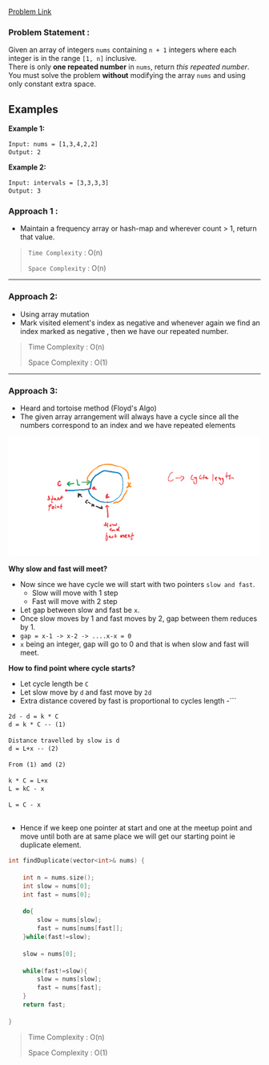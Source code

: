 [Problem Link](https://leetcode.com/problems/find-the-duplicate-number/description/)

### Problem Statement : 
Given an array of integers `nums` containing `n + 1` integers where each integer is in the range `[1, n]` inclusive.
\
There is only **one repeated number** in `nums`, return _this repeated number_.
\
You must solve the problem **without** modifying the array `nums` and using only constant extra space.

## Examples

**Example 1:**

```
Input: nums = [1,3,4,2,2]
Output: 2
```

**Example 2:**

```
Input: intervals = [3,3,3,3]
Output: 3
```


### Approach 1 :

- Maintain a frequency array or hash-map and wherever count > 1, return that value.

> `Time Complexity` : O(n)
> 
> `Space Complexity` : O(n)

---
### Approach 2:
- Using array mutation
- Mark visited element's index as negative and whenever again we find an index marked as negative , then we have our repeated number.

> Time Complexity : O(n)
>
>Space Complexity : O(1)


---

### Approach 3:
- Heard and tortoise method (Floyd's Algo)
- The given array arrangement will always have a cycle since all the numbers correspond to an index and we have repeated elements

![img](../Images/img3.png)

**Why slow and fast will meet?**
- Now since we have cycle we will start with two pointers `slow and fast`.
	- Slow will move with 1 step
	- Fast will move with 2 step
- Let gap between slow and fast be `x`.
- Once slow moves by 1 and fast moves by 2, gap between them reduces by 1.
- `gap = x-1 -> x-2 -> ....x-x = 0`
- `x` being an integer, gap will go to 0 and that is when slow and fast will meet.

**How to find point where cycle starts?**
- Let cycle length be `C`
- Let slow move by `d` and fast move by `2d`
- Extra distance covered by fast is proportional to cycles length
-```
```
2d - d = k * C
d = k * C -- (1)

Distance travelled by slow is d
d = L+x -- (2)

From (1) amd (2)

k * C = L+x
L = kC - x

L = C - x


```

- Hence if we keep one pointer at start and one at the meetup point and move until both are at same place we will get our starting point ie duplicate element.


```cpp
int findDuplicate(vector<int>& nums) {

	int n = nums.size();
	int slow = nums[0];
	int fast = nums[0];
	
	do{
		slow = nums[slow];
		fast = nums[nums[fast]];    
	}while(fast!=slow);

	slow = nums[0];

	while(fast!=slow){
		slow = nums[slow];
		fast = nums[fast];
	}
	return fast;
	
}
```



> Time Complexity : O(n)
>
>Space Complexity : O(1)
